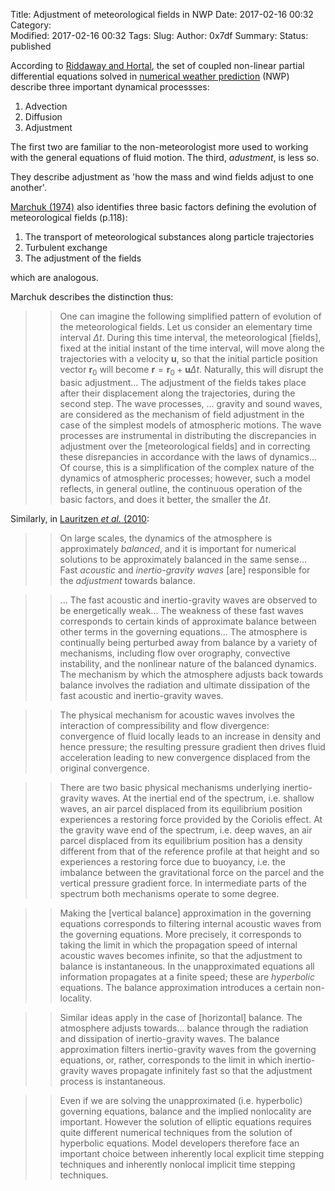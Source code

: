 Title: Adjustment of meteorological fields in NWP
Date: 2017-02-16 00:32
Category:  
Modified: 2017-02-16 00:32
Tags: 
Slug: 
Author: 0x7df
Summary: 
Status: published

According to [Riddaway and Hortal](http://www.ecmwf.int/sites/default/files/elibrary/2002/16948-numerical-methods.pdf), the set of coupled non-linear partial differential equations solved in [numerical weather prediction](https://en.wikipedia.org/wiki/Numerical_weather_prediction) (NWP) describe three important dynamical processses:

1. Advection
2. Diffusion
3. Adjustment

The first two are familiar to the non-meteorologist more used to working with the general equations of fluid motion. The third, *adustment*, is less so.

They describe adjustment as 'how the mass and wind fields adjust to one another'.

[Marchuk (1974)](https://books.google.co.uk/books/about/Numerical_Methods_in_Weather_Prediction.html) also identifies three basic factors defining the evolution of meteorological fields (p.118):

1. The transport of meteorological substances along particle trajectories
2. Turbulent exchange
3. The adjustment of the fields

which are analogous.

Marchuk describes the distinction thus:

>> One can imagine the following simplified pattern of evolution of the meteorological fields. Let us consider an elementary time interval $\Delta t$. During this time interval, the meteorological [fields], fixed at the initial instant of the time interval, will move along the trajectories with a velocity $\mathbf{u}$, so that the initial particle position vector $\mathbf{r}_0$ will become $\mathbf{r} = \mathbf{r}_0 + \mathbf{u}\Delta t$. Naturally, this will disrupt the basic adjustment... The adjustment of the fields takes place after their displacement along the trajectories, during the second step. The wave processes, ... gravity and sound waves, are considered as the mechanism of field adjustment in the case of the simplest models of atmospheric motions. The wave processes are instrumental in distributing the discrepancies in adjustment over the [meteorological fields] and in correcting these disrepancies in accordance with the laws of dynamics... Of course, this is a simplification of the complex nature of the dynamics of atmospheric processes; however, such a model reflects, in general outline, the continuous operation of the basic factors, and does it better, the smaller the $\Delta t$.

Similarly, in [Lauritzen *et al.* (2010]():

>> On large scales, the dynamics of the atmosphere is approximately *balanced*,
>> and it is important for numerical solutions to be approximately balanced in
>> the same sense... Fast *acoustic* and *inertio-gravity waves* [are]
>> responsible for the *adjustment* towards balance.

>> ... The fast acoustic and inertio-gravity waves are observed to be
>> energetically weak... The weakness of these fast waves corresponds to 
>> certain kinds of approximate balance between other terms in the governing
>> equations... The atmosphere is continually being perturbed away from balance
>> by a variety of mechanisms, including flow over orography, convective
>> instability, and the nonlinear nature of the balanced dynamics. The
>> mechanism by which the atmosphere adjusts back towards balance involves the
>> radiation and ultimate dissipation of the fast acoustic and inertio-gravity
>> waves.

>> The physical mechanism for acoustic waves involves the interaction of
>> compressibility and flow divergence: convergence of fluid locally leads to
>> an increase in density and hence pressure; the resulting pressure gradient
>> then drives fluid acceleration leading to new convergence displaced from the
>> original convergence.

>> There are two basic physical mechanisms underlying inertio-gravity waves.
>> At the inertial end of the spectrum, i.e. shallow waves, an air parcel
>> displaced from its equilibrium position experiences a restoring force
>> provided by the Coriolis effect. At the gravity wave end of the spectrum,
>> i.e. deep waves, an air parcel displaced from its equilibrium position
>> has a density different from that of the reference profile at that height
>> and so experiences a restoring force due to buoyancy, i.e. the imbalance
>> between the gravitational force on the parcel and the vertical pressure
>> gradient force. In intermediate parts of the spectrum both mechanisms
>> operate to some degree.

>> Making the [vertical balance] approximation in the governing equations
>> corresponds to filtering internal acoustic waves from the governing 
>> equations. More precisely, it corresponds to taking the limit in which
>> the propagation speed of internal acoustic waves becomes infinite, so
>> that the adjustment to balance is instantaneous. In the unapproximated
>> equations all information propagates at a finite speed; these are 
>> *hyperbolic* equations. The balance approximation introduces a certain
>> non-locality.

>> Similar ideas apply in the case of [horizontal] balance. The atmosphere
>> adjusts towards... balance through the radiation and dissipation of
>> inertio-gravity waves. The balance approximation filters inertio-gravity
>> waves from the governing equations, or, rather, corresponds to the limit
>> in which inertio-gravity waves propagate infinitely fast so that the
>> adjustment process is instantaneous.

>> Even if we are solving the unapproximated (i.e. hyperbolic) governing
>> equations, balance and the implied nonlocality are important. However
>> the solution of elliptic equations requires quite different numerical techniques
>> from the solution of hyperbolic equations. Model developers therefore
>> face an important choice between inherently local explicit time stepping
>> techniques and inherently nonlocal implicit time stepping techniques.
